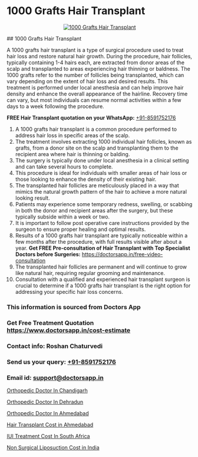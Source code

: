 # 1000 Grafts Hair Transplant

<p align="center">
  <a href="https://doctorsapp.co.in/uploads/treatment_image/Finding%20the%20best%20hair%20clinic.jpg">
    <img src="https://doctorsapp.co.in/treatment/hair-transplant" alt="1000 Grafts Hair Transplant">
  </a>
</p>
## 1000 Grafts Hair Transplant

A 1000 grafts hair transplant is a type of surgical procedure used to treat hair loss and restore natural hair growth. During the procedure, hair follicles, typically containing 1-4 hairs each, are extracted from donor areas of the scalp and transplanted to areas experiencing hair thinning or baldness. The 1000 grafts refer to the number of follicles being transplanted, which can vary depending on the extent of hair loss and desired results. This treatment is performed under local anesthesia and can help improve hair density and enhance the overall appearance of the hairline. Recovery time can vary, but most individuals can resume normal activities within a few days to a week following the procedure.

**FREE Hair Transplant quotation on your WhatsApp:**  [+91-8591752176](https://api.whatsapp.com/send?phone=8591752176)

1) A 1000 grafts hair transplant is a common procedure performed to address hair loss in specific areas of the scalp.
2) The treatment involves extracting 1000 individual hair follicles, known as grafts, from a donor site on the scalp and transplanting them to the recipient area where hair is thinning or balding.
3) The surgery is typically done under local anesthesia in a clinical setting and can take several hours to complete.
4) This procedure is ideal for individuals with smaller areas of hair loss or those looking to enhance the density of their existing hair.
5) The transplanted hair follicles are meticulously placed in a way that mimics the natural growth pattern of the hair to achieve a more natural looking result.
6) Patients may experience some temporary redness, swelling, or scabbing in both the donor and recipient areas after the surgery, but these typically subside within a week or two.
7) It is important to follow post operative care instructions provided by the surgeon to ensure proper healing and optimal results.
8) Results of a 1000 grafts hair transplant are typically noticeable within a few months after the procedure, with full results visible after about a year.
**Get FREE Pre-consultation of Hair Transplant with Top Specialist Doctors before Surgeries:** https://doctorsapp.in/free-video-consultation
9) The transplanted hair follicles are permanent and will continue to grow like natural hair, requiring regular grooming and maintenance.
10) Consultation with a qualified and experienced hair transplant surgeon is crucial to determine if a 1000 grafts hair transplant is the right option for addressing your specific hair loss concerns.

### This information is sourced from Doctors App 
### Get Free Treatment Quotation https://www.doctorsapp.in/cost-estimate
### Contact info: Roshan Chaturvedi 
### Send us your query: [+91-8591752176](https://api.whatsapp.com/send?phone=8591752176) 
### Email id: support@doctorsapp.in

[Orthopedic Doctor In Chandigarh](https://www.linkedin.com/pulse/orthopedic-doctor-chandigarh-doctorsapp-united-arab-emirates-xdene?trackingId=gUB4k5mQSQYc8HfXrL6NMQ%3D%3D&lipi=urn%3Ali%3Apage%3Ad_flagship3_company_admin%3Bc8cvKR%2BzQDObJJNC2LloLw%3D%3D)

[Orthopedic Doctor In Dehradun](https://www.linkedin.com/pulse/orthopedic-doctor-dehradun-acl-tear-treatment-ntkfe?trackingId=bzAjYQXTU5Cm7TZUdiZssA%3D%3D&lipi=urn%3Ali%3Apage%3Ad_flagship3_company_admin%3BxUBWLKzDRA2fVBqJ%2Fp%2FTnw%3D%3D)

[Orthopedic Doctor In Ahmedabad](https://medium.com/@vimalrana22/orthopedic-doctor-in-ahmedabad-180e68c3f3f8)

[Hair Transplant Cost in Ahmedabad](https://medium.com/@devenderrathi97/hair-transplant-cost-in-ahmedabad-6fea3f68f774)

[IUI Treatment Cost In South Africa](https://doctors-apps.github.io/doctorsapp/iui-treatment-cost-in-south-africa)

[Non Surgical Liposuction Cost in India](https://doctors-apps.github.io/doctorsapp/non-surgical-liposuction-cost-in-india)


